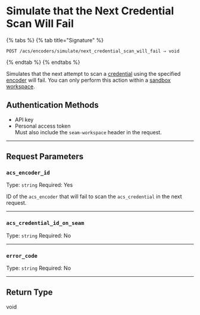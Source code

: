 # Simulate that the Next Credential Scan Will Fail

{% tabs %}
{% tab title="Signature" %}
```
POST /acs/encoders/simulate/next_credential_scan_will_fail ⇒ void
```
{% endtab %}
{% endtabs %}

Simulates that the next attempt to scan a [credential](../../../../capability-guides/access-systems/managing-credentials.md) using the specified [encoder](../../../../capability-guides/access-systems/working-with-card-encoders-and-scanners/README.md) will fail. You can only perform this action within a [sandbox workspace](../../../../core-concepts/workspaces/README.md#sandbox-workspaces).

## Authentication Methods

- API key
- Personal access token
  <br>Must also include the `seam-workspace` header in the request.

---

## Request Parameters

### `acs_encoder_id`

Type: `string`
Required: Yes

ID of the `acs_encoder` that will fail to scan the `acs_credential` in the next request.

---

### `acs_credential_id_on_seam`

Type: `string`
Required: No



---

### `error_code`

Type: `string`
Required: No



---


## Return Type

void
